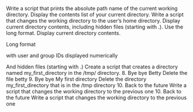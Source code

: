 Write a script that prints the absolute path name of the current working directory.
Display the contents list of your current directory.
Write a script that changes the working directory to the user’s home directory.
Display current directory contents, including hidden files (starting with .). Use the long format.
Display current directory contents.



Long format

with user and group IDs displayed numerically

And hidden files (starting with .)
Create a script that creates a directory named my_first_directory in the /tmp/ directory.
8. Bye bye Betty  Delete the file betty
9. Bye bye My first directory  Delete the directory my_first_directory that is in the /tmp directory
10. Back to the future  Write a script that changes the working directory to the previous one
10. Back to the future  Write a script that changes the working directory to the previous one
